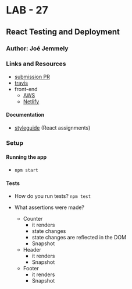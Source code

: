 # LAB - 27

## React Testing and Deployment

### Author: Joé Jemmely

### Links and Resources

- [submission PR](https://github.com/401-advanced-javascript-joejemmely/lab-27/pull/1)
- [travis](https://travis-ci.com/401-advanced-javascript-joejemmely/lab-27)
- front-end
  - [AWS](https://submission.d1c9lym9esr0gf.amplifyapp.com/)
  - [Netlify](https://vibrant-edison-cc3b9e.netlify.com)

#### Documentation

- [styleguide](http://xyz.com) (React assignments)

### Setup

#### Running the app

- `npm start`

#### Tests

- How do you run tests? `npm test`
- What assertions were made?

  - Counter
    - it renders
    - state changes
    - state changes are reflected in the DOM
    - Snapshot
  - Header
    - it renders
    - Snapshot
  - Footer
    - it renders
    - Snapshot
